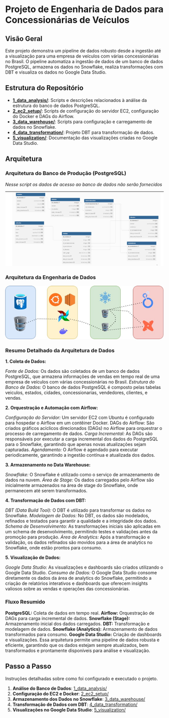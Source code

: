 # Projeto de Engenharia de Dados para Concessionárias de Veículos

## Visão Geral

Este projeto demonstra um pipeline de dados robusto desde a ingestão até a visualização para uma empresa de veículos com várias concessionárias no Brasil. O pipeline automatiza a ingestão de dados de um banco de dados PostgreSQL, armazena os dados no Snowflake, realiza transformações com DBT e visualiza os dados no Google Data Studio.

## Estrutura do Repositório

- **[1_data_analysis/](1_data_analysis/)**: Scripts e descrições relacionados à análise da estrutura do banco de dados PostgreSQL.
- **[2_ec2_setup/](2_ec2_setup/)**: Scripts de configuração do servidor EC2, configuração do Docker e DAGs do Airflow.
- **[3_data_warehouse/](3_data_warehouse/)**: Scripts para configuração e carregamento de dados no Snowflake.
- **[4_data_transformation/](4_data_transformation/)**: Projeto DBT para transformação de dados.
- **[5_visualization/](5_visualization/)**: Documentação das visualizações criadas no Google Data Studio.





## Arquitetura

### Arquitetura do Banco de Produção (PostgreSQL)
*Nesse script os dados de acesso ao banco de dados não serão fornecidos*

![Arquitetura do Banco de Produção](architecture/production_database_architecture.png)



### Arquitetura da Engenharia de Dados

![Arquitetura da Engenharia de Dados](architecture/data_engineering_architecture.png.jpg)


### Resumo Detalhado da Arquitetura de Dados
**1. Coleta de Dados:**

*Fonte de Dados:* Os dados são coletados de um banco de dados PostgreSQL, que armazena informações de vendas em tempo real de uma empresa de veículos com várias concessionárias no Brasil.
*Estrutura do Banco de Dados:* O banco de dados PostgreSQL é composto pelas tabelas veiculos, estados, cidades, concessionarias, vendedores, clientes, e vendas.

**2. Orquestração e Automação com Airflow:**

*Configuração do Servidor:* Um servidor EC2 com Ubuntu é configurado para hospedar o Airflow em um contêiner Docker.
DAGs do Airflow: São criados gráficos acíclicos direcionados (DAGs) no Airflow para orquestrar o processo de carregamento de dados.
*Carga Incremental:* As DAGs são responsáveis por executar a carga incremental dos dados do PostgreSQL para o Snowflake, garantindo que apenas novas atualizações sejam capturadas.
*Agendamento:* O Airflow é agendado para executar periodicamente, garantindo a ingestão contínua e atualizada dos dados.

**3. Armazenamento no Data Warehouse:**

*Snowflake:* O Snowflake é utilizado como o serviço de armazenamento de dados na nuvem.
*Área de Stage:* Os dados carregados pelo Airflow são inicialmente armazenados na área de stage do Snowflake, onde permanecem até serem transformados.

**4. Transformação de Dados com DBT:**

*DBT (Data Build Tool):* O DBT é utilizado para transformar os dados no Snowflake.
*Modelagem de Dados:* No DBT, os dados são modelados, refinados e testados para garantir a qualidade e a integridade dos dados.
*Schema de Desenvolvimento:* As transformações iniciais são aplicadas em um schema de desenvolvimento, permitindo testes e validações antes da promoção para produção.
*Área de Analytics:* Após a transformação e validação, os dados refinados são movidos para a área de analytics no Snowflake, onde estão prontos para consumo.

**5. Visualização de Dados:**

*Google Data Studio:* As visualizações e dashboards são criados utilizando o Google Data Studio.
*Consumo de Dados:* O Google Data Studio consome diretamente os dados da área de analytics do Snowflake, permitindo a criação de relatórios interativos e dashboards que oferecem insights valiosos sobre as vendas e operações das concessionárias.

### Fluxo Resumido
**PostgreSQL:** Coleta de dados em tempo real.
**Airflow:** Orquestração de DAGs para carga incremental de dados.
**Snowflake (Stage):** Armazenamento inicial dos dados carregados.
**DBT:** Transformação e modelagem de dados.
**Snowflake (Analytics):** Armazenamento de dados transformados para consumo.
**Google Data Studio:** Criação de dashboards e visualizações.
Essa arquitetura permite uma pipeline de dados robusta e eficiente, garantindo que os dados estejam sempre atualizados, bem transformados e prontamente disponíveis para análise e visualização.

## Passo a Passo

Instruções detalhadas sobre como foi configurado e executado o projeto.

1. **Análise do Banco de Dados**: [1_data_analysis/](1_data_analysis/)
2. **Configuração do EC2 e Docker**: [2_ec2_setup/](2_ec2_setup/)
3. **Armazenamento dos Dados no Snowflake**: [3_data_warehouse/](3_data_warehouse/)
4. **Transformação de Dados com DBT**: [4_data_transformation/](4_data_transformation/)
5. **Visualizações no Google Data Studio**: [5_visualization/](5_visualization/)
